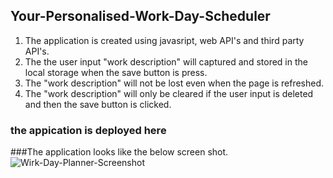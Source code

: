 ## Your-Personalised-Work-Day-Scheduler

1. The application is created using javasript, web API's and third party API's.
2. The the user input "work description" will captured and stored in the local storage when the save button is press.
3. The "work description" will not be lost even when the page is refreshed.
4. The "work description" will only be cleared if the user input is deleted and then the save button is clicked.

### the appication is deployed here

###The application looks like the below screen shot.
![Wirk-Day-Planner-Screenshot](https://user-images.githubusercontent.com/79011370/125154531-f8c0fb80-e18c-11eb-9044-5666ed4797a5.JPG)







